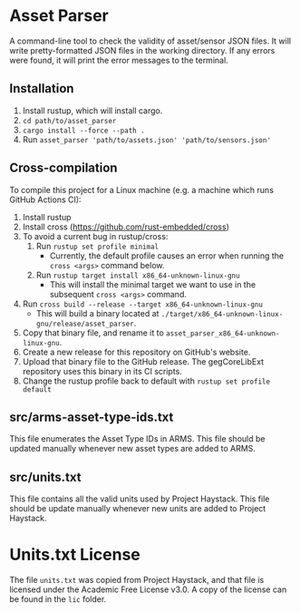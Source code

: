 # Asset Parser

A command-line tool to check the validity of asset/sensor JSON files. It will
write pretty-formatted JSON files in the working directory. If any errors were found, it will print
the error messages to the terminal.

## Installation
1. Install rustup, which will install cargo.
1. `cd path/to/asset_parser`
1. `cargo install --force --path .`
1. Run `asset_parser 'path/to/assets.json' 'path/to/sensors.json'`

## Cross-compilation
To compile this project for a Linux machine (e.g. a machine which runs GitHub Actions CI):
1. Install rustup
1. Install cross (https://github.com/rust-embedded/cross)
1. To avoid a current bug in rustup/cross:
    1. Run `rustup set profile minimal`
        * Currently, the default profile causes an error when running the `cross <args>` command below.
    1. Run `rustup target install x86_64-unknown-linux-gnu`
        * This will install the minimal target we want to use in the subsequent `cross <args>` command.
1. Run `cross build --release --target x86_64-unknown-linux-gnu`
    * This will build a binary located at `./target/x86_64-unknown-linux-gnu/release/asset_parser`.
1. Copy that binary file, and rename it to `asset_parser_x86_64-unknown-linux-gnu`.
1. Create a new release for this repository on GitHub's website.
1. Upload that binary file to the GitHub release. The gegCoreLibExt repository uses this binary in its CI scripts.
1. Change the rustup profile back to default with `rustup set profile default`

## src/arms-asset-type-ids.txt
This file enumerates the Asset Type IDs in ARMS. This file should be updated manually whenever new asset types are added to ARMS.

## src/units.txt
This file contains all the valid units used by Project Haystack. This file should be update manually whenever new units are added to Project Haystack.

# Units.txt License
The file `units.txt` was copied from Project Haystack, and that file is licensed under
the Academic Free License v3.0. A copy of the license can be found in
the `lic` folder.
